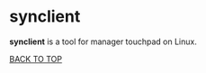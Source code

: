 synclient
=========
**synclient** is a tool for manager touchpad on Linux.

[BACK TO TOP](https://github.com/ctrl-alt-del/devenv/tree/master/util)
